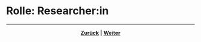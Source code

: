 # Rolle: Researcher:in

<!--hier Rolle des Researchers erläutern-->

---

<p align="center"><a href="/docs/02-arbeiten_bei_nadoo/01-rollen_und_aufgaben/01-dokumentar/README.md"><strong>Zurück</strong></a> | <a href="/docs/02-arbeiten_bei_nadoo/01-rollen_und_aufgaben/03-entwickler/README.md"><strong>Weiter</strong></a></p>
